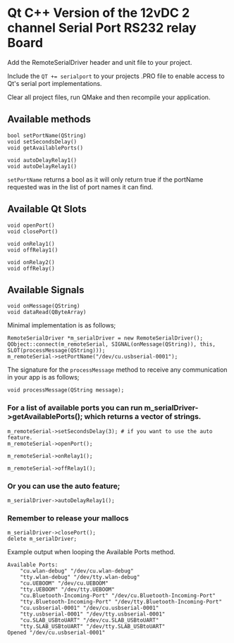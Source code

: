 
# Qt C++ Version of the 12vDC 2 channel Serial Port RS232 relay Board


Add the RemoteSerialDriver header and unit file to your project.

Include the `QT += serialport` to your projects .PRO file to enable access to
Qt's serial port implementations.

Clear all project files, run QMake and then recompile your application.

## Available methods
```
bool setPortName(QString)
void setSecondsDelay()
void getAvailablePorts()

void autoDelayRelay1()
void autoDelayRelay1()
```

`setPortName` returns a bool as it will only return true if the portName requested
was in the list of port names it can find.

## Available Qt Slots
```
void openPort()
void closePort()

void onRelay1()
void offRelay1()

void onRelay2()
void offRelay()
```

## Available Signals
```
void onMessage(QString)
void dataRead(QByteArray)
```

Minimal implementation is as follows;
```
RemoteSerialDriver *m_serialDriver = new RemoteSerialDriver();
QObject::connect(m_remoteSerial, SIGNAL(onMessage(QString)), this, SLOT(processMessage(QString)));
m_remoteSerial->setPortName("/dev/cu.usbserial-0001");
```
The signature for the `processMessage` method to receive any communication in
your app is as follows;

```
void processMessage(QString message);
```

### For a list of available ports you can run m_serialDriver->getAvailablePorts(); which returns a vector of strings.
```
m_remoteSerial->setSecondsDelay(3); # if you want to use the auto feature.
m_remoteSerial->openPort();

m_remoteSerial->onRelay1();

m_remoteSerial->offRelay1();
```
### Or you can use the auto feature;
```
m_serialDriver->autoDelayRelay1();
```

### Remember to release your mallocs
```
m_serialDriver->closePort();
delete m_serialDriver;
```

Example output when looping the Available Ports method.
```
Available Ports:
    "cu.wlan-debug" "/dev/cu.wlan-debug"
    "tty.wlan-debug" "/dev/tty.wlan-debug"
    "cu.UEBOOM" "/dev/cu.UEBOOM"
    "tty.UEBOOM" "/dev/tty.UEBOOM"
    "cu.Bluetooth-Incoming-Port" "/dev/cu.Bluetooth-Incoming-Port"
    "tty.Bluetooth-Incoming-Port" "/dev/tty.Bluetooth-Incoming-Port"
    "cu.usbserial-0001" "/dev/cu.usbserial-0001"
    "tty.usbserial-0001" "/dev/tty.usbserial-0001"
    "cu.SLAB_USBtoUART" "/dev/cu.SLAB_USBtoUART"
    "tty.SLAB_USBtoUART" "/dev/tty.SLAB_USBtoUART"
Opened "/dev/cu.usbserial-0001"
```
